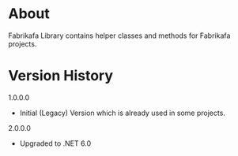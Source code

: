 ﻿# About
Fabrikafa Library contains helper classes and methods for Fabrikafa projects. 


# Version History
1.0.0.0 
- Initial (Legacy) Version which is already used in some projects.

2.0.0.0 
- Upgraded to .NET 6.0
